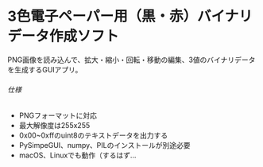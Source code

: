 # 3色電子ペーパー用（黒・赤）バイナリデータ作成ソフト
PNG画像を読み込んで、拡大・縮小・回転・移動の編集、3値のバイナリデータを生成するGUIアプリ。
###### 仕様
- PNGフォーマットに対応
- 最大解像度は255x255
- 0x00~0xffのuint8のテキストデータを出力する
- PySimpeGUI、numpy、PILのインストールが別途必要
- macOS、Linuxでも動作（するはず…
